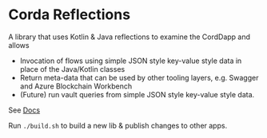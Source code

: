 # Corda Reflections 

A library that uses Kotlin & Java reflections to examine the CordDapp and allows

* Invocation of flows using simple JSON style key-value style data in place of the Java/Kotlin classes
* Return meta-data that can be used by other tooling layers, e.g. Swagger and Azure Blockchain Workbench
* (Future) run vault queries from simple JSON style key-value style data.

See [Docs](docs/Index.md)

Run <code>./build.sh</code> to build a new lib & publish changes to other apps.  